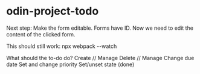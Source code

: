# odin-project-todo

Next step: Make the form editable.
Forms have ID. Now we need to edit the content of the clicked form.



This should still work: 
npx webpack --watch


What should the to-do do? 
Create // Manage
Delete // Manage
Change due date
Set and change priority
Set/unset state (done)


